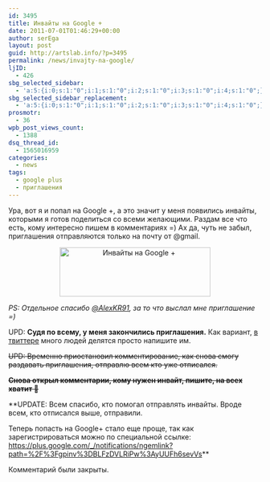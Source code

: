 ```yaml
---
id: 3495
title: Инвайты на Google +
date: 2011-07-01T01:46:29+00:00
author: serEga
layout: post
guid: http://artslab.info/?p=3495
permalink: /news/invajty-na-google/
ljID:
  - 426
sbg_selected_sidebar:
  - 'a:5:{i:0;s:1:"0";i:1;s:1:"0";i:2;s:1:"0";i:3;s:1:"0";i:4;s:1:"0";}'
sbg_selected_sidebar_replacement:
  - 'a:5:{i:0;s:1:"0";i:1;s:1:"0";i:2;s:1:"0";i:3;s:1:"0";i:4;s:1:"0";}'
prosmotr:
  - 36
wpb_post_views_count:
  - 1388
dsq_thread_id:
  - 1565016959
categories:
  - news
tags:
  - google plus
  - приглашения
---
```

Ура, вот я и попал на Google +, а это значит у меня появились инвайты, которыми я готов поделиться со всеми желающими. Раздам все что есть, кому интересно пишем в комментариях =) Ах да, чуть не забыл, приглашения отправляются только на почту от @gmail.

<center>
  <a href="{{site.img_cdn}}/google_plus_invite.jpg"><img src="{{site.img_cdn}}/google_plus_invite-300x98.jpg" alt="Инвайты на Google +" title="google_plus_invite" width="300" height="98" class="alignnone size-medium wp-image-3496" /></a>
</center>

_PS: Отдельное спасибо [@AlexKR91](http://twitter.com/AlexKR91), за то что выслал мне приглашение =)_

UPD: **Судя по всему, у меня закончились приглашения.** Как вариант, [в твиттере](http://www.google.ru/#q=google+plus+%D0%B8%D0%BD%D0%B2%D0%B0%D0%B9%D1%82%D1%8B&hl=ru&newwindow=1&prmdo=1&tbm=mbl&prmd=ivnsu&source=lnms&ei=8g0OTtfhF4fKsgbYv_mQDw&sa=X&oi=mode_link&ct=mode&cd=5&ved=0CCcQ_AUoBA&fp=c66c6e88a8f6f106&biw=1680&bih=935) много людей делятся просто напишите им.

<del datetime="2011-07-10T17:31:32+00:00">UPD: Временно приостановил комментирование, как снова смогу раздавать приглашения, отправлю всем кто уже отписался.</del>

**<del datetime="2011-08-13T13:26:55+00:00">Снова открыл комментарии, кому нужен инвайт, пишите, на всех хватит 🙂</del>**

**UPDATE: Всем спасибо, кто помогал отправлять инвайты. Вроде всем, кто отписался выше, отправили.

Теперь попасть на Google+ стало еще проще, так как зарегистрироваться можно по специальной ссылке: <https://plus.google.com/_/notifications/ngemlink?path=%2F%3Fgpinv%3DBLFzDVLRiPw%3AyUUFh6sevVs>**

Комментарий были закрыты.